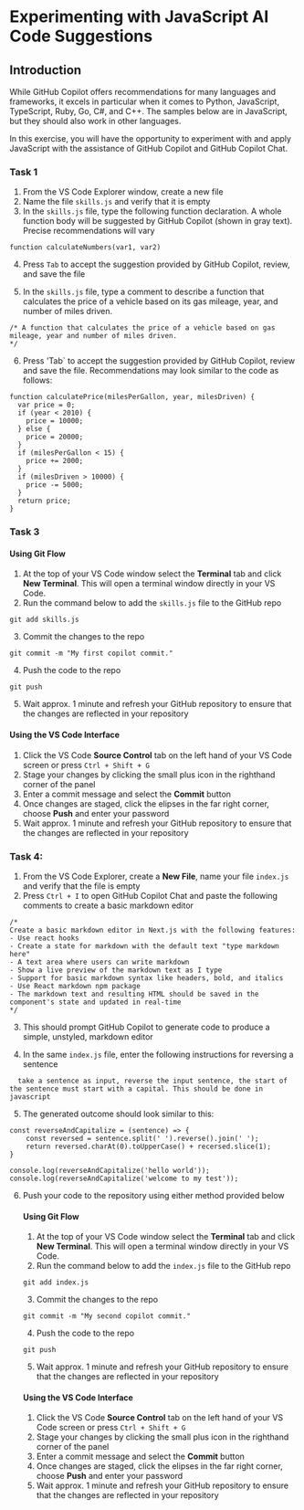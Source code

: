 # Experimenting with JavaScript AI Code Suggestions

## Introduction

While GitHub Copilot offers recommendations for many languages and frameworks, it excels in particular when it comes to Python, JavaScript, TypeScript, Ruby, Go, C#, and C++. The samples below are in JavaScript, but they should also work in other languages.

In this exercise, you will have the opportunity to experiment with and apply JavaScript with the assistance of GitHub Copilot and GitHub Copilot Chat.

### Task 1

1. From the VS Code Explorer window, create a new file
2. Name the file `skills.js` and verify that it is empty
3. In the `skills.js` file, type the following function declaration. A whole function body will be suggested by GitHub Copilot (shown in gray text). Precise recommendations will vary

```
function calculateNumbers(var1, var2)
```

4. Press `Tab` to accept the suggestion provided by GitHub Copilot, review, and save the file

5. In the `skills.js` file, type a comment to describe a function that calculates the price of a vehicle based on its gas mileage, year, and number of miles driven.

```
/* A function that calculates the price of a vehicle based on gas mileage, year and number of miles driven.
*/
```

6. Press 'Tab` to accept the suggestion provided by GitHub Copilot, review and save the file. Recommendations may look similar to the code as follows: 

```
function calculatePrice(milesPerGallon, year, milesDriven) {
  var price = 0;
  if (year < 2010) {
    price = 10000;
  } else {
    price = 20000;
  }
  if (milesPerGallon < 15) {
    price += 2000;
  }
  if (milesDriven > 10000) {
    price -= 5000;
  }
  return price;
}
```

### Task 3

#### Using Git Flow

1. At the top of your VS Code window select the **Terminal** tab and click **New Terminal**. This will open a terminal window directly in your VS Code.
2. Run the command below to add the `skills.js` file to the GitHub repo

```
git add skills.js
```

3. Commit the changes to the repo

```
git commit -m "My first copilot commit."
```

4. Push the code to the repo

```
git push
```

5. Wait approx. 1 minute and refresh your GitHub repository to ensure that the changes are reflected in your repository

#### Using the VS Code Interface

1. Click the VS Code **Source Control** tab on the left hand of your VS Code screen or press `Ctrl + Shift + G` 
2. Stage your changes by clicking the small plus icon in the righthand corner of the panel
3. Enter a commit message and select the **Commit** button
4. Once changes are staged, click the elipses in the far right corner, choose **Push** and enter your password
5. Wait approx. 1 minute and refresh your GitHub repository to ensure that the changes are reflected in your repository

### Task 4: 

1. From the VS Code Explorer, create a **New File**, name your file `index.js` and verify that the file is empty
2. Press `Ctrl + I` to open GitHub Copilot Chat and paste the following comments to create a basic markdown editor

```
/*
Create a basic markdown editor in Next.js with the following features:
- Use react hooks
- Create a state for markdown with the default text "type markdown here"
- A text area where users can write markdown 
- Show a live preview of the markdown text as I type
- Support for basic markdown syntax like headers, bold, and italics 
- Use React markdown npm package 
- The markdown text and resulting HTML should be saved in the component's state and updated in real-time 
*/
```
3. This should prompt GitHub Copilot to generate code to produce a simple, unstyled, markdown editor

4. In the same `index.js` file, enter the following instructions for reversing a sentence

```
  take a sentence as input, reverse the input sentence, the start of the sentence must start with a capital. This should be done in javascript
```

5. The generated outcome should look similar to this: 

```
const reverseAndCapitalize = (sentence) => {
    const reversed = sentence.split(' ').reverse().join(' ');
    return reversed.charAt(0).toUpperCase() + recersed.slice(1);
}

console.log(reverseAndCapitalize('hello world')); 
console.log(reverseAndCapitalize('welcome to my test'));
```

6. Push your code to the repository using either method provided below

    #### Using Git Flow

    1. At the top of your VS Code window select the **Terminal** tab and click **New Terminal**. This will open a terminal window directly in your VS Code.
    2. Run the command below to add the `index.js` file to the GitHub repo

    ```
    git add index.js
    ```

    3. Commit the changes to the repo

    ```
    git commit -m "My second copilot commit."
    ```

    4. Push the code to the repo

    ```
    git push
    ```

    5. Wait approx. 1 minute and refresh your GitHub repository to ensure that the changes are reflected in your repository

    #### Using the VS Code Interface

    1. Click the VS Code **Source Control** tab on the left hand of your VS Code screen or press `Ctrl + Shift + G` 
    2. Stage your changes by clicking the small plus icon in the righthand corner of the panel
    3. Enter a commit message and select the **Commit** button
    4. Once changes are staged, click the elipses in the far right corner, choose **Push** and enter your password
    5. Wait approx. 1 minute and refresh your GitHub repository to ensure that the changes are reflected in your repository